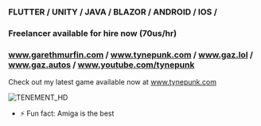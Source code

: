 ### FLUTTER / UNITY / JAVA / BLAZOR / ANDROID / IOS /
### Freelancer available for hire now (70us/hr)
### www.garethmurfin.com / www.tynepunk.com / www.gaz.lol / www.gaz.autos / www.youtube.com/tynepunk

Check out my latest game available now at www.tynepunk.com 

![TENEMENT_HD](https://github.com/amigax/amigax/assets/68071/79617b65-e73e-4f31-b60c-3cd1a99a32ec)

- ⚡ Fun fact: Amiga is the best

